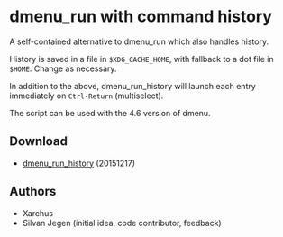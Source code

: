 dmenu\_run with command history
==============================
A self-contained alternative to dmenu\_run which also handles history.

History is saved in a file in `$XDG_CACHE_HOME`, with fallback to a dot
file in `$HOME`. Change as necessary.

In addition to the above, dmenu\_run\_history will launch each entry
immediately on `Ctrl-Return` (multiselect).

The script can be used with the 4.6 version of dmenu.

Download
--------
* [dmenu\_run\_history](dmenu_run_history) (20151217)

Authors
-------
* Xarchus
* Silvan Jegen (initial idea, code contributor, feedback)
